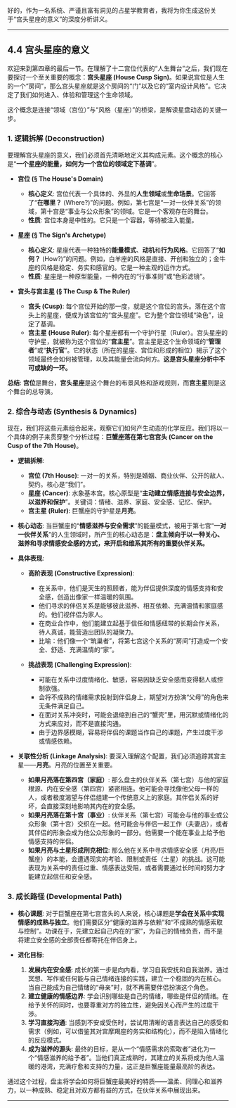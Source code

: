好的，作为一名系统、严谨且富有洞见的占星学教育者，我将为你生成这份关于“宫头星座的意义”的深度分析讲义。

---

## 4.4 宫头星座的意义

欢迎来到第四章的最后一节。在理解了十二宫位代表的“人生舞台”之后，我们现在要探讨一个至关重要的概念：**宫头星座 (House Cusp Sign)**。如果说宫位是人生的一个“房间”，那么宫头星座就是这个房间的“门”以及它的“室内设计风格”。它决定了我们如何进入、体验和管理这个生命领域。

这个概念是连接“领域（宫位）”与“风格（星座）”的桥梁，是解读星盘动态的关键一步。

### 1. 逻辑拆解 (Deconstruction)
要理解宫头星座的意义，我们必须首先清晰地定义其构成元素。这个概念的核心是“**一个星座的能量，如何为一个宫位的领域定下基调**”。

*   **宫位 (§ The House's Domain)**
    *   **核心定义**: 宫位代表一个具体的、外显的**人生领域**或**生命场景**。它回答了“**在哪里？** (Where?)”的问题。例如，第七宫是“一对一伙伴关系”的领域，第十宫是“事业与公众形象”的领域。它是一个客观存在的舞台。
    *   **性质**: 宫位本身是中性的。它只是一个容器，等待被注入能量。

*   **星座 (§ The Sign's Archetype)**
    *   **核心定义**: 星座代表一种独特的**能量模式**、**动机**和**行为风格**。它回答了“**如何？** (How?)”的问题。例如，白羊座的风格是直接、开创和独立的；金牛座的风格是稳定、务实和感官的。它是一种主观的运作方式。
    *   **性质**: 星座是一种原型能量，一种内在的“行事准则”或“色彩滤镜”。

*   **宫头与宫主星 (§ The Cusp & The Ruler)**
    *   **宫头 (Cusp)**: 每个宫位开始的那一度，就是这个宫位的宫头。落在这个宫头上的星座，便成为该宫位的“宫头星座”。它为整个宫位领域“染色”，设定了基调。
    *   **宫主星 (House Ruler)**: 每个星座都有一个守护行星（Ruler）。宫头星座的守护星，就被称为这个宫位的“**宫主星**”。宫主星是这个生命领域的“**管理者**”或“**执行官**”。它的状态（所在的星座、宫位和形成的相位）揭示了这个领域最终会如何被管理，以及其能量会流向何方。**这是宫头星座分析中不可或缺的一环。**

**总结**: **宫位**是舞台，**宫头星座**是这个舞台的布景风格和游戏规则，而**宫主星**则是这个舞台的总导演。

### 2. 综合与动态 (Synthesis & Dynamics)
现在，我们将这些元素组合起来，观察它们如何产生动态的化学反应。我们将以一个具体的例子来贯穿整个分析过程：**巨蟹座落在第七宫宫头 (Cancer on the Cusp of the 7th House)**。

*   **逻辑拆解**:
    *   **宫位 (7th House)**: 一对一的关系，特别是婚姻、商业伙伴、公开的敌人、契约。核心是“我们”。
    *   **星座 (Cancer)**: 水象基本宫。核心原型是“**主动建立情感连接与安全边界，以滋养和保护**”。关键词：情绪、滋养、家庭、安全感、记忆、保护。
    *   **宫主星 (Ruler)**: 巨蟹座的守护星是**月亮**。

*   **核心动态**:
    当巨蟹座的“**情感滋养与安全需求**”的能量模式，被用于第七宫“**一对一伙伴关系**”的人生领域时，所产生的核心动态是：**盘主倾向于以一种关心、滋养和寻求情感安全感的方式，来开启和维系其所有的重要伙伴关系。**

*   **具体表现**:
    *   **高阶表现 (Constructive Expression)**:
        *   在关系中，他们是天生的照顾者，能为伴侣提供深度的情感支持和安全感，创造出像家一样温暖的氛围。
        *   他们寻求的伴侣关系是能够彼此滋养、相互依赖、充满温情和家庭感的。他们视伴侣为家人。
        *   在商业合作中，他们能建立起基于信任和情感纽带的长期合作关系，待人真诚，能营造出团队的凝聚力。
        *   比喻：他们像一个“筑巢者”，将第七宫这个关系的“房间”打造成一个安全、舒适、充满温情的“家”。

    *   **挑战表现 (Challenging Expression)**:
        *   可能在关系中过度情绪化、敏感，容易因缺乏安全感而变得黏人或控制欲强。
        *   会将不成熟的情绪需求投射到伴侣身上，期望对方扮演“父母”的角色来无条件满足自己。
        *   在面对关系冲突时，可能会退缩到自己的“蟹壳”里，用沉默或情绪化的方式来应对，而不是直接沟通。
        *   由于边界感模糊，容易将伴侣的课题当作自己的课题，产生过度干涉或情感依赖。

*   **关联性分析 (Linkage Analysis)**:
    要深入理解这个配置，我们必须追踪其宫主星——**月亮**。月亮的位置至关重要。
    *   **如果月亮落在第四宫（家庭）**: 那么盘主的伙伴关系（第七宫）与他的家庭根源、内在安全感（第四宫）紧密相连。他可能会寻找像他父母一样的人，或者极度渴望与伴侣组建一个传统意义上的家庭。其伴侣关系的好坏，会直接深刻地影响其内在的安全感。
    *   **如果月亮落在第十宫（事业）**: 伙伴关系（第七宫）可能会与他的事业或公众形象（第十宫）交织在一起。他可能会与伴侣一起工作（夫妻店），或者其伴侣的形象会成为他公众形象的一部分。他需要一个能在事业上给予他情感支持的伴侣。
    *   **如果月亮与土星形成刑克相位**: 那么他在关系中寻求情感安全感（月亮/巨蟹座）的本能，会遭遇现实的考验、限制或责任（土星）的挑战。这可能表现为关系中的责任过重、情感表达受阻，或者需要通过长时间的努力才能建立起信任和安全感。

### 3. 成长路径 (Developmental Path)

*   **核心课题**:
    对于巨蟹座在第七宫宫头的人来说，核心课题是**学会在关系中实现情感的成熟与独立**。他们需要区分“健康的滋养与依赖”和“不成熟的情感索取与控制”。功课在于，先建立起自己内在的“家”，为自己的情绪负责，而不是将建立安全感的全部责任都寄托在伴侣身上。

*   **进化目标**:
    1.  **发展内在安全感**: 成长的第一步是向内看，学习自我安抚和自我滋养。通过冥想、写作或任何能与自己情绪连接的实践，建立一个稳固的内在核心。当自己能成为自己情绪的“母亲”时，就不再需要伴侣扮演这个角色。
    2.  **建立健康的情感边界**: 学会识别哪些是自己的情绪，哪些是伴侣的情绪。在给予关怀的同时，也要尊重对方的独立性，避免因关心而产生的过度干涉。
    3.  **学习直接沟通**: 当感到不安或受伤时，尝试用清晰的语言表达自己的感受和需求（例如，可以借鉴其对宫摩羯座的务实和结构化），而不是陷入情绪化的反应模式。
    4.  **成为滋养的源头**: 最终的目标，是从一个“情感需求的索取者”进化为一个“情感滋养的给予者”。当他们真正成熟时，其建立的关系将成为他人温暖的港湾，充满疗愈和支持的力量，这正是巨蟹座能量最高阶的表达。

通过这个过程，盘主将学会如何将巨蟹座最美好的特质——温柔、同理心和滋养力，以一种成熟、稳定且对双方都有益的方式，在伙伴关系中展现出来。

---
<!--
metadata:
  concept: [interpretation, archetype, house-cusp]
  planet: [Moon]
  sign: [Cancer, Capricorn]
  house: [7th-house, 4th-house, 10th-house]
  aspect: []
  element: [Water]
  modality: [Cardinal]
  difficulty: basic
  dependencies: [astro-sec-1-2-components]
-->